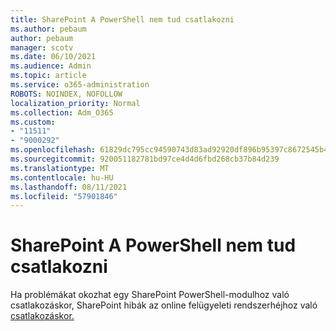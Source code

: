 ```yaml
---
title: SharePoint A PowerShell nem tud csatlakozni
ms.author: pebaum
author: pebaum
manager: scotv
ms.date: 06/10/2021
ms.audience: Admin
ms.topic: article
ms.service: o365-administration
ROBOTS: NOINDEX, NOFOLLOW
localization_priority: Normal
ms.collection: Adm_O365
ms.custom:
- "11511"
- "9000292"
ms.openlocfilehash: 61829dc795cc94590743d83ad92920df896b95397c8672545b4894cd1d098e90
ms.sourcegitcommit: 920051182781bd97ce4d4d6fbd268cb37b84d239
ms.translationtype: MT
ms.contentlocale: hu-HU
ms.lasthandoff: 08/11/2021
ms.locfileid: "57901846"
---
```

# <a name="sharepoint-powershell-unable-to-connect"></a>SharePoint A PowerShell nem tud csatlakozni

Ha problémákat okozhat egy SharePoint PowerShell-modulhoz való csatlakozáskor, SharePoint hibák az online felügyeleti rendszerhéjhoz való [csatlakozáskor.](https://docs.microsoft.com/sharepoint/troubleshoot/administration/errors-connecting-to-management-shell)